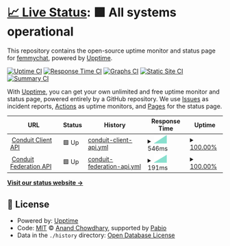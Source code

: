 # [📈 Live Status](https://demo.upptime.js.org): <!--live status--> **🟩 All systems operational**

This repository contains the open-source uptime monitor and status page for [femmychat](https://demo.upptime.js.org), powered by [Upptime](https://github.com/upptime/upptime).

[![Uptime CI](https://github.com/femmychat/femmy-status/workflows/Uptime%20CI/badge.svg)](https://github.com/femmychat/femmy-status/actions?query=workflow%3A%22Uptime+CI%22)
[![Response Time CI](https://github.com/femmychat/femmy-status/workflows/Response%20Time%20CI/badge.svg)](https://github.com/femmychat/femmy-status/actions?query=workflow%3A%22Response+Time+CI%22)
[![Graphs CI](https://github.com/femmychat/femmy-status/workflows/Graphs%20CI/badge.svg)](https://github.com/femmychat/femmy-status/actions?query=workflow%3A%22Graphs+CI%22)
[![Static Site CI](https://github.com/femmychat/femmy-status/workflows/Static%20Site%20CI/badge.svg)](https://github.com/femmychat/femmy-status/actions?query=workflow%3A%22Static+Site+CI%22)
[![Summary CI](https://github.com/femmychat/femmy-status/workflows/Summary%20CI/badge.svg)](https://github.com/femmychat/femmy-status/actions?query=workflow%3A%22Summary+CI%22)

With [Upptime](https://upptime.js.org), you can get your own unlimited and free uptime monitor and status page, powered entirely by a GitHub repository. We use [Issues](https://github.com/femmychat/femmy-status/issues) as incident reports, [Actions](https://github.com/femmychat/femmy-status/actions) as uptime monitors, and [Pages](https://demo.upptime.js.org) for the status page.

<!--start: status pages-->
<!-- This summary is generated by Upptime (https://github.com/upptime/upptime) -->
<!-- Do not edit this manually, your changes will be overwritten -->
<!-- prettier-ignore -->
| URL | Status | History | Response Time | Uptime |
| --- | ------ | ------- | ------------- | ------ |
| <img alt="" src="https://icons.duckduckgo.com/ip3/c.femmy.chat.ico" height="13"> [Conduit Client API](https://c.femmy.chat/_matrix/client/versions) | 🟩 Up | [conduit-client-api.yml](https://github.com/femmychat/femmy-status/commits/HEAD/history/conduit-client-api.yml) | <details><summary><img alt="Response time graph" src="./graphs/conduit-client-api/response-time-week.png" height="20"> 546ms</summary><br><a href="https://demo.upptime.js.org/history/conduit-client-api"><img alt="Response time 492" src="https://img.shields.io/endpoint?url=https%3A%2F%2Fraw.githubusercontent.com%2Ffemmychat%2Ffemmy-status%2FHEAD%2Fapi%2Fconduit-client-api%2Fresponse-time.json"></a><br><a href="https://demo.upptime.js.org/history/conduit-client-api"><img alt="24-hour response time 284" src="https://img.shields.io/endpoint?url=https%3A%2F%2Fraw.githubusercontent.com%2Ffemmychat%2Ffemmy-status%2FHEAD%2Fapi%2Fconduit-client-api%2Fresponse-time-day.json"></a><br><a href="https://demo.upptime.js.org/history/conduit-client-api"><img alt="7-day response time 546" src="https://img.shields.io/endpoint?url=https%3A%2F%2Fraw.githubusercontent.com%2Ffemmychat%2Ffemmy-status%2FHEAD%2Fapi%2Fconduit-client-api%2Fresponse-time-week.json"></a><br><a href="https://demo.upptime.js.org/history/conduit-client-api"><img alt="30-day response time 492" src="https://img.shields.io/endpoint?url=https%3A%2F%2Fraw.githubusercontent.com%2Ffemmychat%2Ffemmy-status%2FHEAD%2Fapi%2Fconduit-client-api%2Fresponse-time-month.json"></a><br><a href="https://demo.upptime.js.org/history/conduit-client-api"><img alt="1-year response time 492" src="https://img.shields.io/endpoint?url=https%3A%2F%2Fraw.githubusercontent.com%2Ffemmychat%2Ffemmy-status%2FHEAD%2Fapi%2Fconduit-client-api%2Fresponse-time-year.json"></a></details> | <details><summary><a href="https://demo.upptime.js.org/history/conduit-client-api">100.00%</a></summary><a href="https://demo.upptime.js.org/history/conduit-client-api"><img alt="All-time uptime 99.60%" src="https://img.shields.io/endpoint?url=https%3A%2F%2Fraw.githubusercontent.com%2Ffemmychat%2Ffemmy-status%2FHEAD%2Fapi%2Fconduit-client-api%2Fuptime.json"></a><br><a href="https://demo.upptime.js.org/history/conduit-client-api"><img alt="24-hour uptime 100.00%" src="https://img.shields.io/endpoint?url=https%3A%2F%2Fraw.githubusercontent.com%2Ffemmychat%2Ffemmy-status%2FHEAD%2Fapi%2Fconduit-client-api%2Fuptime-day.json"></a><br><a href="https://demo.upptime.js.org/history/conduit-client-api"><img alt="7-day uptime 100.00%" src="https://img.shields.io/endpoint?url=https%3A%2F%2Fraw.githubusercontent.com%2Ffemmychat%2Ffemmy-status%2FHEAD%2Fapi%2Fconduit-client-api%2Fuptime-week.json"></a><br><a href="https://demo.upptime.js.org/history/conduit-client-api"><img alt="30-day uptime 99.60%" src="https://img.shields.io/endpoint?url=https%3A%2F%2Fraw.githubusercontent.com%2Ffemmychat%2Ffemmy-status%2FHEAD%2Fapi%2Fconduit-client-api%2Fuptime-month.json"></a><br><a href="https://demo.upptime.js.org/history/conduit-client-api"><img alt="1-year uptime 99.60%" src="https://img.shields.io/endpoint?url=https%3A%2F%2Fraw.githubusercontent.com%2Ffemmychat%2Ffemmy-status%2FHEAD%2Fapi%2Fconduit-client-api%2Fuptime-year.json"></a></details>
| <img alt="" src="https://icons.duckduckgo.com/ip3/c.femmy.chat.ico" height="13"> [Conduit Federation API](https://c.femmy.chat/_matrix/federation/v1/version) | 🟩 Up | [conduit-federation-api.yml](https://github.com/femmychat/femmy-status/commits/HEAD/history/conduit-federation-api.yml) | <details><summary><img alt="Response time graph" src="./graphs/conduit-federation-api/response-time-week.png" height="20"> 191ms</summary><br><a href="https://demo.upptime.js.org/history/conduit-federation-api"><img alt="Response time 464" src="https://img.shields.io/endpoint?url=https%3A%2F%2Fraw.githubusercontent.com%2Ffemmychat%2Ffemmy-status%2FHEAD%2Fapi%2Fconduit-federation-api%2Fresponse-time.json"></a><br><a href="https://demo.upptime.js.org/history/conduit-federation-api"><img alt="24-hour response time 144" src="https://img.shields.io/endpoint?url=https%3A%2F%2Fraw.githubusercontent.com%2Ffemmychat%2Ffemmy-status%2FHEAD%2Fapi%2Fconduit-federation-api%2Fresponse-time-day.json"></a><br><a href="https://demo.upptime.js.org/history/conduit-federation-api"><img alt="7-day response time 191" src="https://img.shields.io/endpoint?url=https%3A%2F%2Fraw.githubusercontent.com%2Ffemmychat%2Ffemmy-status%2FHEAD%2Fapi%2Fconduit-federation-api%2Fresponse-time-week.json"></a><br><a href="https://demo.upptime.js.org/history/conduit-federation-api"><img alt="30-day response time 464" src="https://img.shields.io/endpoint?url=https%3A%2F%2Fraw.githubusercontent.com%2Ffemmychat%2Ffemmy-status%2FHEAD%2Fapi%2Fconduit-federation-api%2Fresponse-time-month.json"></a><br><a href="https://demo.upptime.js.org/history/conduit-federation-api"><img alt="1-year response time 464" src="https://img.shields.io/endpoint?url=https%3A%2F%2Fraw.githubusercontent.com%2Ffemmychat%2Ffemmy-status%2FHEAD%2Fapi%2Fconduit-federation-api%2Fresponse-time-year.json"></a></details> | <details><summary><a href="https://demo.upptime.js.org/history/conduit-federation-api">100.00%</a></summary><a href="https://demo.upptime.js.org/history/conduit-federation-api"><img alt="All-time uptime 99.92%" src="https://img.shields.io/endpoint?url=https%3A%2F%2Fraw.githubusercontent.com%2Ffemmychat%2Ffemmy-status%2FHEAD%2Fapi%2Fconduit-federation-api%2Fuptime.json"></a><br><a href="https://demo.upptime.js.org/history/conduit-federation-api"><img alt="24-hour uptime 100.00%" src="https://img.shields.io/endpoint?url=https%3A%2F%2Fraw.githubusercontent.com%2Ffemmychat%2Ffemmy-status%2FHEAD%2Fapi%2Fconduit-federation-api%2Fuptime-day.json"></a><br><a href="https://demo.upptime.js.org/history/conduit-federation-api"><img alt="7-day uptime 100.00%" src="https://img.shields.io/endpoint?url=https%3A%2F%2Fraw.githubusercontent.com%2Ffemmychat%2Ffemmy-status%2FHEAD%2Fapi%2Fconduit-federation-api%2Fuptime-week.json"></a><br><a href="https://demo.upptime.js.org/history/conduit-federation-api"><img alt="30-day uptime 99.92%" src="https://img.shields.io/endpoint?url=https%3A%2F%2Fraw.githubusercontent.com%2Ffemmychat%2Ffemmy-status%2FHEAD%2Fapi%2Fconduit-federation-api%2Fuptime-month.json"></a><br><a href="https://demo.upptime.js.org/history/conduit-federation-api"><img alt="1-year uptime 99.92%" src="https://img.shields.io/endpoint?url=https%3A%2F%2Fraw.githubusercontent.com%2Ffemmychat%2Ffemmy-status%2FHEAD%2Fapi%2Fconduit-federation-api%2Fuptime-year.json"></a></details>

<!--end: status pages-->

[**Visit our status website →**](https://demo.upptime.js.org)

## 📄 License

- Powered by: [Upptime](https://github.com/upptime/upptime)
- Code: [MIT](./LICENSE) © [Anand Chowdhary](https://anandchowdhary.com), supported by [Pabio](https://pabio.com)
- Data in the `./history` directory: [Open Database License](https://opendatacommons.org/licenses/odbl/1-0/)

